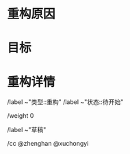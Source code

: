 # 重构原因

<!-- 必填：重构原因 -->


# 目标

<!-- 必填：目标 -->


# 重构详情

<!-- 必填 -->



<!-- 以下 meta 信息请做修改，保证需求级别，并添加合适的 tag，例如 ~"建模框架" -->

/label ~"类型::重构"
/label ~"状态::待开始"

<!-- 请填写权重 -->
/weight 0

<!-- 请在文档撰写完稿后去除 label ~"草稿" -->
/label ~"草稿"

/cc @zhenghan @xuchongyi